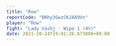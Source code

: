 ```yaml
---
title: "Row"
reportCode: "BNhy3GwzCKJA89Vn"
player: "Row"
fight: "Lady Vashj - Wipe 1 (4%)"
date: 2021-10-24T19:01:26.673000+00:00
---
```

